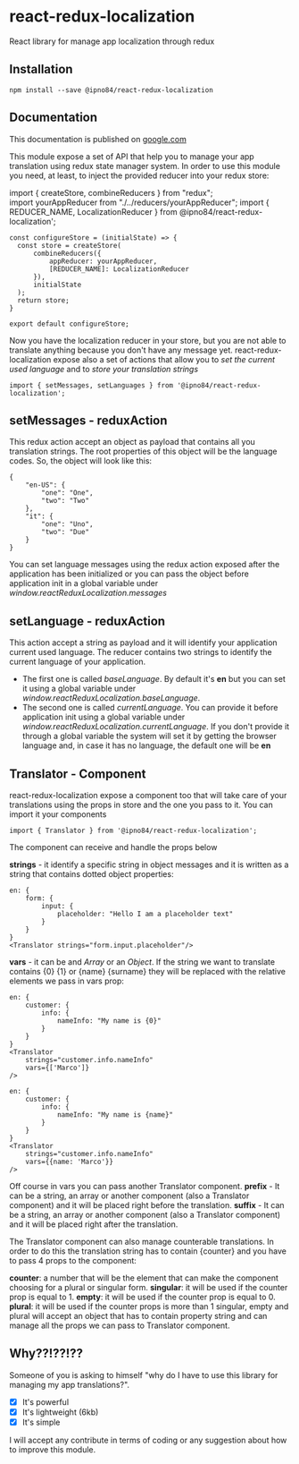 # react-redux-localization

React library for manage app localization through redux

## Installation

    npm install --save @ipno84/react-redux-localization

## Documentation
This documentation is published on [google.com](http://google.com)

This module expose a set of API that help you to manage your app translation using redux state manager system.
In order to use this module you need, at least, to inject the provided reducer into your redux store:

import { createStore, combineReducers } from "redux";  
    import yourAppReducer from "./../reducers/yourAppReducer";
    import  { REDUCER_NAME, LocalizationReducer }  from @ipno84/react-redux-localization';
    
    const configureStore = (initialState) => {  
      const store = createStore(
	      combineReducers({
		      appReducer: yourAppReducer,
		      [REDUCER_NAME]: LocalizationReducer
	      }),
	      initialState
	  );
      return store;
    }
    
    export default configureStore;
Now you have the localization reducer in your store, but you are not able to translate anything because you don't have any message yet.
react-redux-localization expose also a set of actions that allow you to *set the current used language* and to *store your translation strings*

    import { setMessages, setLanguages } from '@ipno84/react-redux-localization';

## setMessages - reduxAction
This redux action accept an object as payload that contains all you translation strings. The root properties of this object will be the language codes.
So, the object will look like this:

    {
    	"en-US": {
    		"one": "One",
    		"two": "Two"
    	},
    	"it": {
    		"one": "Uno",
    		"two": "Due"
    	}
    }

You can set language messages using the redux action exposed after the application has been initialized or you can pass the object before application init in a global variable under *window.reactReduxLocalization.messages*

## setLanguage - reduxAction
This action accept a string as payload and it will identify your application current used language. The reducer contains two strings to identify the current language of your application.

 - The first one is called *baseLanguage*. By default it's **en** but you can set it using a global variable under *window.reactReduxLocalization.baseLanguage*.
 - The second one is called *currentLanguage*. You can provide it before application init using a global variable under *window.reactReduxLocalization.currentLanguage*. If you don't provide it through a global variable the system will set it by getting the browser language and, in case it has no language, the default one will be **en**

## Translator - Component
react-redux-localization expose a component too that will take care of your translations using the props in store and the one you pass to it.
You can import it your components

    import { Translator } from '@ipno84/react-redux-localization';

The component can receive and handle the props below

**strings** - it identify a specific string in object messages and it is written as a string that contains dotted object properties:

    en: {
	    form: {
		    input: {
			    placeholder: "Hello I am a placeholder text"
		    }
	    }
    }
    <Translator strings="form.input.placeholder"/>
**vars** - it can be and *Array* or an *Object*. If the string we want to translate contains {0} {1} or {name} {surname} they will be replaced with the relative elements we pass in vars prop:

    en: {
		customer: {
			info: {
				nameInfo: "My name is {0}"
			}
		}
	}
	<Translator
		strings="customer.info.nameInfo"
		vars={['Marco']}
	/>

    en: {
		customer: {
			info: {
				nameInfo: "My name is {name}"
			}
		}
	}
	<Translator
		strings="customer.info.nameInfo"
		vars={{name: 'Marco'}}
	/>
Off course in vars you can pass another Translator component.
**prefix** - It can be a string, an array or another component (also a Translator component) and it will be placed right before the translation.
**suffix** - It can be a string, an array or another component (also a Translator component) and it will be placed right after the translation.

The Translator component can also manage counterable translations. In order to do this the translation string has to contain {counter} and you have to pass 4 props to the component:

**counter**: a number that will be the element that can make the component choosing for a plural or singular form.
**singular**: it will be used if the counter prop is equal to 1.
**empty**: it will be used if the counter prop is equal to 0.
**plural**: it will be used if the counter props is more than 1
singular, empty and plural will accept an object that has to contain property string and can manage all the props we can pass to Translator component.

## Why??!??!??
Someone of you is asking to himself "why do I have to use this library for managing my app translations?".

 - [x] It's powerful
 - [x] It's lightweight (6kb)
 - [x] It's simple

I will accept any contribute in terms of coding or any suggestion about how to improve this module.
